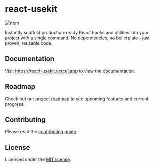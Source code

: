 # react-usekit

[![npm](https://img.shields.io/badge/npm-react--usekit-red)](https://www.npmjs.com/package/react-usekit)

Instantly scaffold production-ready React hooks and utilities into your project with a single command. No dependencies, no boilerplate—just proven, reusable code.

## Documentation

Visit https://react-usekit.vercel.app to view the documentation.

## Roadmap

Check out our [project roadmap](ROADMAP.md) to see upcoming features and current progress.

## Contributing

Please read the [contributing guide](/CONTRIBUTING.md).

## License

Licensed under the [MIT license](LICENSE).
